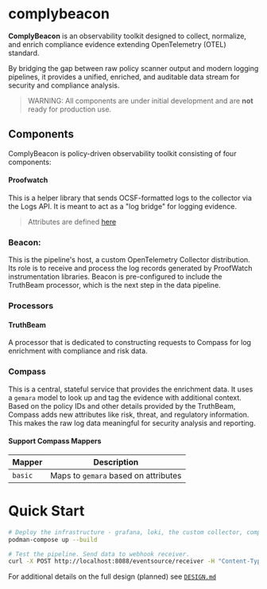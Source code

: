 # complybeacon

**ComplyBeacon** is an observability toolkit designed to collect, normalize, and enrich compliance evidence extending OpenTelemetry (OTEL) standard.

By bridging the gap between raw policy scanner output and modern logging pipelines, it provides a unified, enriched, and auditable data stream for security and compliance analysis.

> WARNING: All components are under initial development and are **not** ready for production use.

## Components

ComplyBeacon is policy-driven observability toolkit consisting of four components:


#### Proofwatch

This is a helper library that sends OCSF-formatted logs to the collector via the Logs API. It is meant to act as a
"log bridge" for logging evidence.

> Attributes are defined [here](./docs/ATTRIBUTES.md)

### Beacon:

This is the pipeline's host, a custom OpenTelemetry Collector distribution. Its role is to receive and process the log records generated by ProofWatch instrumentation libraries.
Beacon is pre-configured to include the TruthBeam processor, which is the next step in the data pipeline.

### Processors

#### TruthBeam

A processor that is dedicated to constructing requests to Compass for log enrichment with compliance and risk data.

### Compass
This is a central, stateful service that provides the enrichment data.  It uses a `gemara` model to look up and tag the evidence with additional context.
Based on the policy IDs and other details provided by the TruthBeam, Compass adds new attributes like risk, threat, and regulatory information. This makes the raw log data meaningful for security analysis and reporting.

#### Support Compass Mappers

| Mapper  | Description                          |
|---------|--------------------------------------|
| `basic` | Maps to `gemara` based on attributes |

# Quick Start

```bash
# Deploy the infrastructure - grafana, loki, the custom collector, compass
podman-compose up --build

# Test the pipeline. Send data to webhook receiver.
curl -X POST http://localhost:8088/eventsource/receiver -H "Content-Type: application/json" -d @hack/sampledata/evidence.json
```

For additional details on the full design (planned) see [`DESIGN.md`](./docs/DESIGN.md)
